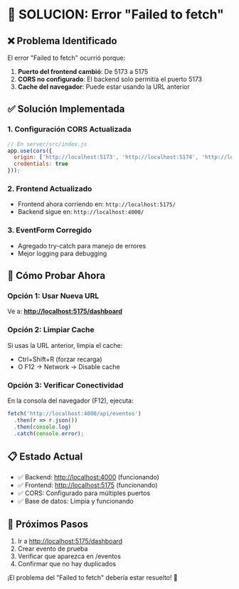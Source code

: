 # 🔧 SOLUCION: Error "Failed to fetch"

## ❌ Problema Identificado

El error "Failed to fetch" ocurrió porque:

1. **Puerto del frontend cambió**: De 5173 a 5175
2. **CORS no configurado**: El backend solo permitía el puerto 5173
3. **Cache del navegador**: Puede estar usando la URL anterior

## ✅ Solución Implementada

### 1. Configuración CORS Actualizada

```javascript
// En server/src/index.js
app.use(cors({
  origin: ['http://localhost:5173', 'http://localhost:5174', 'http://localhost:5175', 'http://localhost:3000'],
  credentials: true
}));
```

### 2. Frontend Actualizado

- Frontend ahora corriendo en: `http://localhost:5175/`
- Backend sigue en: `http://localhost:4000/`

### 3. EventForm Corregido

- Agregado try-catch para manejo de errores
- Mejor logging para debugging

## 🧪 Cómo Probar Ahora

### Opción 1: Usar Nueva URL

Ve a: **<http://localhost:5175/dashboard>**

### Opción 2: Limpiar Cache

Si usas la URL anterior, limpia el cache:

- Ctrl+Shift+R (forzar recarga)
- O F12 → Network → Disable cache

### Opción 3: Verificar Conectividad

En la consola del navegador (F12), ejecuta:

```javascript
fetch('http://localhost:4000/api/eventos')
  .then(r => r.json())
  .then(console.log)
  .catch(console.error);
```

## 📋 Estado Actual

- ✅ Backend: <http://localhost:4000> (funcionando)
- ✅ Frontend: <http://localhost:5175> (funcionando)
- ✅ CORS: Configurado para múltiples puertos
- ✅ Base de datos: Limpia y funcionando

## 🎯 Próximos Pasos

1. Ir a <http://localhost:5175/dashboard>
2. Crear evento de prueba
3. Verificar que aparezca en /eventos
4. Confirmar que no hay duplicados

¡El problema del "Failed to fetch" debería estar resuelto! 🎉
